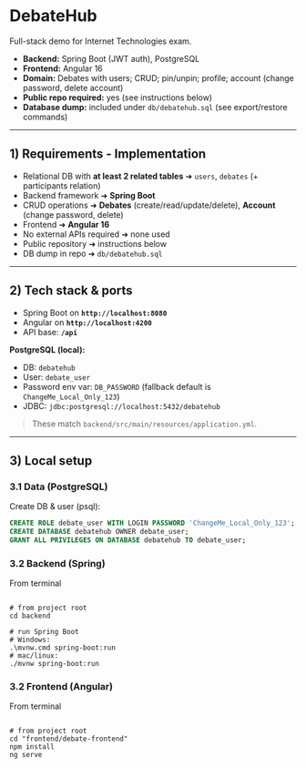 # DebateHub

Full-stack demo for Internet Technologies exam.

- **Backend:** Spring Boot (JWT auth), PostgreSQL
- **Frontend:** Angular 16
- **Domain:** Debates with users; CRUD; pin/unpin; profile; account (change password, delete account)
- **Public repo required:** yes (see instructions below)
- **Database dump:** included under `db/debatehub.sql` (see export/restore commands)

---

## 1) Requirements - Implementation

- Relational DB with **at least 2 related tables** ➜ `users`, `debates` (+ participants relation)
- Backend framework ➜ **Spring Boot**
- CRUD operations ➜ **Debates** (create/read/update/delete), **Account** (change password, delete)
- Frontend ➜ **Angular 16**
- No external APIs required ➜ none used
- Public repository ➜ instructions below
- DB dump in repo ➜ `db/debatehub.sql`

---

## 2) Tech stack & ports

- Spring Boot on **`http://localhost:8080`**
- Angular on **`http://localhost:4200`**
- API base: **`/api`**

**PostgreSQL (local):**
- DB: `debatehub`
- User: `debate_user`
- Password env var: `DB_PASSWORD` (fallback default is `ChangeMe_Local_Only_123`)
- JDBC: `jdbc:postgresql://localhost:5432/debatehub`

> These match `backend/src/main/resources/application.yml`.

---

## 3) Local setup


### 3.1 Data (PostgreSQL)
Create DB & user (psql):

```sql
CREATE ROLE debate_user WITH LOGIN PASSWORD 'ChangeMe_Local_Only_123';
CREATE DATABASE debatehub OWNER debate_user;
GRANT ALL PRIVILEGES ON DATABASE debatehub TO debate_user;
```


### 3.2 Backend (Spring)
From terminal
```Backend

# from project root
cd backend

# run Spring Boot
# Windows:
.\mvnw.cmd spring-boot:run
# mac/linux:
./mvnw spring-boot:run
```

### 3.2 Frontend (Angular)
From terminal
```Frontend

# from project root
cd "frontend/debate-frontend"
npm install
ng serve

